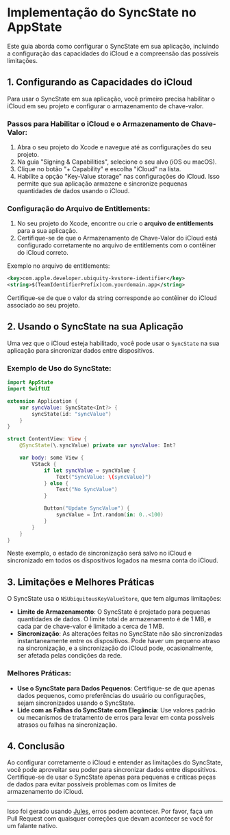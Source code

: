 # Implementação do SyncState no AppState

Este guia aborda como configurar o SyncState em sua aplicação, incluindo a configuração das capacidades do iCloud e a compreensão das possíveis limitações.

## 1. Configurando as Capacidades do iCloud

Para usar o SyncState em sua aplicação, você primeiro precisa habilitar o iCloud em seu projeto e configurar o armazenamento de chave-valor.

### Passos para Habilitar o iCloud e o Armazenamento de Chave-Valor:

1. Abra o seu projeto do Xcode e navegue até as configurações do seu projeto.
2. Na guia "Signing & Capabilities", selecione o seu alvo (iOS ou macOS).
3. Clique no botão "+ Capability" e escolha "iCloud" na lista.
4. Habilite a opção "Key-Value storage" nas configurações do iCloud. Isso permite que sua aplicação armazene e sincronize pequenas quantidades de dados usando o iCloud.

### Configuração do Arquivo de Entitlements:

1. No seu projeto do Xcode, encontre ou crie o **arquivo de entitlements** para a sua aplicação.
2. Certifique-se de que o Armazenamento de Chave-Valor do iCloud está configurado corretamente no arquivo de entitlements com o contêiner do iCloud correto.

Exemplo no arquivo de entitlements:

```xml
<key>com.apple.developer.ubiquity-kvstore-identifier</key>
<string>$(TeamIdentifierPrefix)com.yourdomain.app</string>
```

Certifique-se de que o valor da string corresponde ao contêiner do iCloud associado ao seu projeto.

## 2. Usando o SyncState na sua Aplicação

Uma vez que o iCloud esteja habilitado, você pode usar o `SyncState` na sua aplicação para sincronizar dados entre dispositivos.

### Exemplo de Uso do SyncState:

```swift
import AppState
import SwiftUI

extension Application {
    var syncValue: SyncState<Int?> {
        syncState(id: "syncValue")
    }
}

struct ContentView: View {
    @SyncState(\.syncValue) private var syncValue: Int?

    var body: some View {
        VStack {
            if let syncValue = syncValue {
                Text("SyncValue: \(syncValue)")
            } else {
                Text("No SyncValue")
            }

            Button("Update SyncValue") {
                syncValue = Int.random(in: 0..<100)
            }
        }
    }
}
```

Neste exemplo, o estado de sincronização será salvo no iCloud e sincronizado em todos os dispositivos logados na mesma conta do iCloud.

## 3. Limitações e Melhores Práticas

O SyncState usa o `NSUbiquitousKeyValueStore`, que tem algumas limitações:

- **Limite de Armazenamento**: O SyncState é projetado para pequenas quantidades de dados. O limite total de armazenamento é de 1 MB, e cada par de chave-valor é limitado a cerca de 1 MB.
- **Sincronização**: As alterações feitas no SyncState não são sincronizadas instantaneamente entre os dispositivos. Pode haver um pequeno atraso na sincronização, e a sincronização do iCloud pode, ocasionalmente, ser afetada pelas condições da rede.

### Melhores Práticas:

- **Use o SyncState para Dados Pequenos**: Certifique-se de que apenas dados pequenos, como preferências do usuário ou configurações, sejam sincronizados usando o SyncState.
- **Lide com as Falhas do SyncState com Elegância**: Use valores padrão ou mecanismos de tratamento de erros para levar em conta possíveis atrasos ou falhas na sincronização.

## 4. Conclusão

Ao configurar corretamente o iCloud e entender as limitações do SyncState, você pode aproveitar seu poder para sincronizar dados entre dispositivos. Certifique-se de usar o SyncState apenas para pequenas e críticas peças de dados para evitar possíveis problemas com os limites de armazenamento do iCloud.

---
Isso foi gerado usando [Jules](https://jules.google), erros podem acontecer. Por favor, faça um Pull Request com quaisquer correções que devam acontecer se você for um falante nativo.
